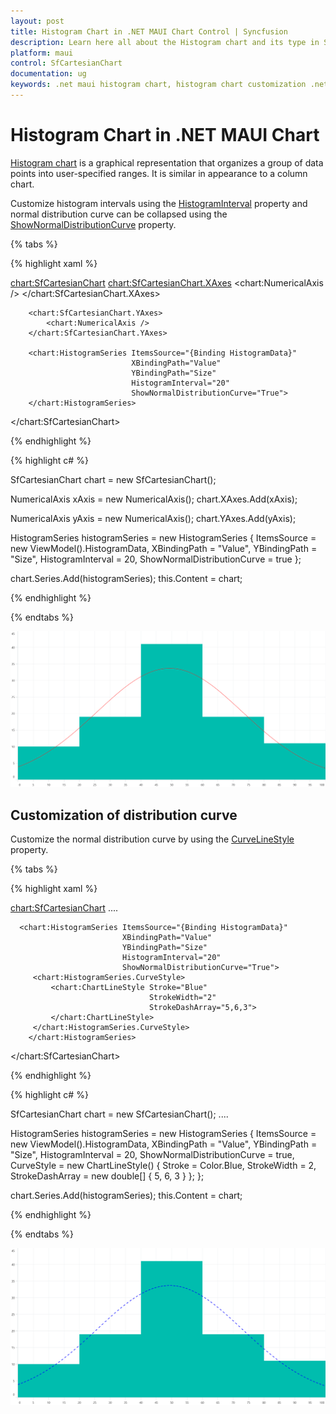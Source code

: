 ```yaml
---
layout: post
title: Histogram Chart in .NET MAUI Chart Control | Syncfusion
description: Learn here all about the Histogram chart and its type in Syncfusion .NET MAUI Chart (SfCartesianChart) control. 
platform: maui
control: SfCartesianChart
documentation: ug
keywords: .net maui histogram chart, histogram chart customization .net maui, syncfusion maui histogram chart, cartesian histogram chart maui, .net maui chart histogram , .net maui frequency distribution chart.
---
```


# Histogram Chart in .NET MAUI Chart
[Histogram chart](https://help.syncfusion.com/cr/maui/Syncfusion.Maui.Charts.HistogramSeries.html?tabs=tabid-1%2Ctabid-28) is a graphical representation that organizes a group of data points into user-specified ranges. It is similar in appearance to a column chart.

Customize histogram intervals using the [HistogramInterval](https://help.syncfusion.com/cr/maui/Syncfusion.Maui.Charts.HistogramSeries.html#Syncfusion_Maui_Charts_HistogramSeries_HistogramInterval) property and normal distribution curve can be collapsed using the [ShowNormalDistributionCurve](https://help.syncfusion.com/cr/maui/Syncfusion.Maui.Charts.HistogramSeries.html#Syncfusion_Maui_Charts_HistogramSeries_ShowNormalDistributionCurve) property. 

{% tabs %}

{% highlight xaml %}

<chart:SfCartesianChart>
        <chart:SfCartesianChart.XAxes>
            <chart:NumericalAxis />
        </chart:SfCartesianChart.XAxes>

        <chart:SfCartesianChart.YAxes>
            <chart:NumericalAxis />
        </chart:SfCartesianChart.YAxes>

        <chart:HistogramSeries ItemsSource="{Binding HistogramData}"
                               XBindingPath="Value" 
                               YBindingPath="Size"
                               HistogramInterval="20" 
                               ShowNormalDistributionCurve="True">
        </chart:HistogramSeries>
</chart:SfCartesianChart>


{% endhighlight %}

{% highlight c# %}

SfCartesianChart chart = new SfCartesianChart();

NumericalAxis xAxis = new NumericalAxis();
chart.XAxes.Add(xAxis);

NumericalAxis yAxis = new NumericalAxis();
chart.YAxes.Add(yAxis);

HistogramSeries histogramSeries = new HistogramSeries
{
    ItemsSource = new ViewModel().HistogramData, 
    XBindingPath = "Value",
    YBindingPath = "Size",
    HistogramInterval = 20,
    ShowNormalDistributionCurve = true
};

chart.Series.Add(histogramSeries);
this.Content = chart;

{% endhighlight %}

{% endtabs %}

![Histogram Chart in MAUI](chart-types-images/maui_Histogram_chart.png)

## Customization of distribution curve

Customize the normal distribution curve by using the [CurveLineStyle](https://help.syncfusion.com/cr/maui/Syncfusion.Maui.Charts.HistogramSeries.html#Syncfusion_Maui_Charts_HistogramSeries_CurveStyle) property.

{% tabs %}

{% highlight xaml %}

<chart:SfCartesianChart>
        ....

      <chart:HistogramSeries ItemsSource="{Binding HistogramData}" 
                             XBindingPath="Value" 
                             YBindingPath="Size"
                             HistogramInterval="20"
                             ShowNormalDistributionCurve="True">
         <chart:HistogramSeries.CurveStyle>
             <chart:ChartLineStyle Stroke="Blue"
                                   StrokeWidth="2"
                                   StrokeDashArray="5,6,3">
             </chart:ChartLineStyle>
         </chart:HistogramSeries.CurveStyle>
        </chart:HistogramSeries>
</chart:SfCartesianChart>

{% endhighlight %}

{% highlight c# %}

SfCartesianChart chart = new SfCartesianChart();
    ....
  
HistogramSeries histogramSeries = new HistogramSeries
{
    ItemsSource = new ViewModel().HistogramData, 
    XBindingPath = "Value",
    YBindingPath = "Size",
    HistogramInterval = 20,
    ShowNormalDistributionCurve = true,
    CurveStyle = new ChartLineStyle()
    {
        Stroke = Color.Blue,
        StrokeWidth = 2,
        StrokeDashArray = new double[] { 5, 6, 3 }
    };
};

chart.Series.Add(histogramSeries);
this.Content = chart;

{% endhighlight %}

{% endtabs %}

![Customized distribution curve of Histogram chart](chart-types-images/maui_Histogram_chart_distribution_curve.png)